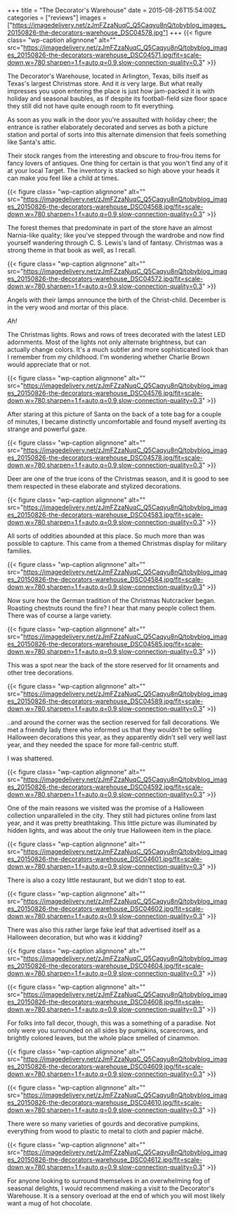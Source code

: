+++
title = "The Decorator's Warehouse"
date = 2015-08-26T15:54:00Z
categories = ["reviews"]
images = ["https://imagedelivery.net/zJmFZzaNuqC_Q5Caqyu8nQ/tobyblog_images_20150826-the-decorators-warehouse_DSC04578.jpg"]
+++
{{< figure class= "wp-caption alignnone" alt="" src="https://imagedelivery.net/zJmFZzaNuqC_Q5Caqyu8nQ/tobyblog_images_20150826-the-decorators-warehouse_DSC04571.jpg/fit=scale-down,w=780,sharpen=1,f=auto,q=0.9,slow-connection-quality=0.3" >}}

The Decorator's Warehouse, located in Arlington, Texas, bills itself as Texas's largest Christmas store. And it *is* very large. But what really impresses you upon entering the place is just how jam-packed it is with holiday and seasonal baubles, as if despite its football-field size floor space they still did not have quite enough room to fit everything. 

<!--more-->

As soon as you walk in the door you're assaulted with holiday cheer; the entrance is rather elaborately decorated and serves as both a picture station and portal of sorts into this alternate dimension that feels something like Santa's attic.

Their stock ranges from the interesting and obscure to frou-frou items for fancy lovers of antiques. One thing for certain is that you won't find any of it at your local Target. The inventory is stacked so high above your heads it can make you feel like a child at times.

{{< figure class= "wp-caption alignnone" alt="" src="https://imagedelivery.net/zJmFZzaNuqC_Q5Caqyu8nQ/tobyblog_images_20150826-the-decorators-warehouse_DSC04568.jpg/fit=scale-down,w=780,sharpen=1,f=auto,q=0.9,slow-connection-quality=0.3" >}}

The forest themes that predominate in part of the store have an almost Narnia-like quality; like you've stepped through the wardrobe and now find yourself wandering through C. S. Lewis's land of fantasy. Christmas was a strong theme in that book as well, as I recall.

{{< figure class= "wp-caption alignnone" alt="" src="https://imagedelivery.net/zJmFZzaNuqC_Q5Caqyu8nQ/tobyblog_images_20150826-the-decorators-warehouse_DSC04572.jpg/fit=scale-down,w=780,sharpen=1,f=auto,q=0.9,slow-connection-quality=0.3" >}}

Angels with their lamps announce the birth of the Christ-child. December is in the very wood and mortar of this place.

*Ah!* 

The Christmas lights. Rows and rows of trees decorated with the latest LED adornments. Most of the lights not only alternate brightness, but can actually change colors. It's a much subtler and more sophisticated look than I remember from my childhood. I'm wondering whether Charlie Brown would appreciate that or not.

{{< figure class= "wp-caption alignnone" alt="" src="https://imagedelivery.net/zJmFZzaNuqC_Q5Caqyu8nQ/tobyblog_images_20150826-the-decorators-warehouse_DSC04576.jpg/fit=scale-down,w=780,sharpen=1,f=auto,q=0.9,slow-connection-quality=0.3" >}}

After staring at this picture of Santa on the back of a tote bag for a couple of minutes, I became distinctly uncomfortable and found myself averting its strange and powerful gaze.

{{< figure class= "wp-caption alignnone" alt="" src="https://imagedelivery.net/zJmFZzaNuqC_Q5Caqyu8nQ/tobyblog_images_20150826-the-decorators-warehouse_DSC04578.jpg/fit=scale-down,w=780,sharpen=1,f=auto,q=0.9,slow-connection-quality=0.3" >}}

Deer are one of the true icons of the Christmas season, and it is good to see them respected in these elaborate and stylized decorations. 

{{< figure class= "wp-caption alignnone" alt="" src="https://imagedelivery.net/zJmFZzaNuqC_Q5Caqyu8nQ/tobyblog_images_20150826-the-decorators-warehouse_DSC04583.jpg/fit=scale-down,w=780,sharpen=1,f=auto,q=0.9,slow-connection-quality=0.3" >}}

All sorts of oddities abounded at this place. So much more than was possible to capture. This came from a themed Christmas display for military families.

{{< figure class= "wp-caption alignnone" alt="" src="https://imagedelivery.net/zJmFZzaNuqC_Q5Caqyu8nQ/tobyblog_images_20150826-the-decorators-warehouse_DSC04584.jpg/fit=scale-down,w=780,sharpen=1,f=auto,q=0.9,slow-connection-quality=0.3" >}}

Now sure how the German tradition of the Christmas Nutcracker began. Roasting chestnuts round the fire? I hear that many people collect them. There was of course a large variety. 

{{< figure class= "wp-caption alignnone" alt="" src="https://imagedelivery.net/zJmFZzaNuqC_Q5Caqyu8nQ/tobyblog_images_20150826-the-decorators-warehouse_DSC04585.jpg/fit=scale-down,w=780,sharpen=1,f=auto,q=0.9,slow-connection-quality=0.3" >}}

This was a spot near the back of the store reserved for lit ornaments and other tree decorations.

{{< figure class= "wp-caption alignnone" alt="" src="https://imagedelivery.net/zJmFZzaNuqC_Q5Caqyu8nQ/tobyblog_images_20150826-the-decorators-warehouse_DSC04589.jpg/fit=scale-down,w=780,sharpen=1,f=auto,q=0.9,slow-connection-quality=0.3" >}}

..and around the corner was the section reserved for fall decorations. We met a friendly lady there who informed us that they wouldn't be selling Halloween decorations this year, as they apparently didn't sell very well last year, and they needed the space for more fall-centric stuff.

I was shattered.

{{< figure class= "wp-caption alignnone" alt="" src="https://imagedelivery.net/zJmFZzaNuqC_Q5Caqyu8nQ/tobyblog_images_20150826-the-decorators-warehouse_DSC04592.jpg/fit=scale-down,w=780,sharpen=1,f=auto,q=0.9,slow-connection-quality=0.3" >}}

One of the main reasons we visited was the promise of a Halloween collection unparalleled in the city. They still had pictures online from last year, and it was pretty breathtaking. This little picture was illuminated by hidden lights, and was about the only true Halloween item in the place.

{{< figure class= "wp-caption alignnone" alt="" src="https://imagedelivery.net/zJmFZzaNuqC_Q5Caqyu8nQ/tobyblog_images_20150826-the-decorators-warehouse_DSC04601.jpg/fit=scale-down,w=780,sharpen=1,f=auto,q=0.9,slow-connection-quality=0.3" >}}

There is also a cozy little restaurant, but we didn't stop to eat.

{{< figure class= "wp-caption alignnone" alt="" src="https://imagedelivery.net/zJmFZzaNuqC_Q5Caqyu8nQ/tobyblog_images_20150826-the-decorators-warehouse_DSC04602.jpg/fit=scale-down,w=780,sharpen=1,f=auto,q=0.9,slow-connection-quality=0.3" >}}

There was also this rather large fake leaf that advertised itself as a Halloween decoration, but who was it kidding?

{{< figure class= "wp-caption alignnone" alt="" src="https://imagedelivery.net/zJmFZzaNuqC_Q5Caqyu8nQ/tobyblog_images_20150826-the-decorators-warehouse_DSC04604.jpg/fit=scale-down,w=780,sharpen=1,f=auto,q=0.9,slow-connection-quality=0.3" >}}

{{< figure class= "wp-caption alignnone" alt="" src="https://imagedelivery.net/zJmFZzaNuqC_Q5Caqyu8nQ/tobyblog_images_20150826-the-decorators-warehouse_DSC04608.jpg/fit=scale-down,w=780,sharpen=1,f=auto,q=0.9,slow-connection-quality=0.3" >}}

For folks into fall decor, though, this was a something of a paradise. Not only were you surrounded on all sides by pumpkins, scarecrows, and brightly colored leaves, but the whole place smelled of cinammon.

{{< figure class= "wp-caption alignnone" alt="" src="https://imagedelivery.net/zJmFZzaNuqC_Q5Caqyu8nQ/tobyblog_images_20150826-the-decorators-warehouse_DSC04609.jpg/fit=scale-down,w=780,sharpen=1,f=auto,q=0.9,slow-connection-quality=0.3" >}}

{{< figure class= "wp-caption alignnone" alt="" src="https://imagedelivery.net/zJmFZzaNuqC_Q5Caqyu8nQ/tobyblog_images_20150826-the-decorators-warehouse_DSC04610.jpg/fit=scale-down,w=780,sharpen=1,f=auto,q=0.9,slow-connection-quality=0.3" >}}

There were so many varieties of gourds and decorative pumpkins, everything from wood to plastic to metal to cloth and papier mâché.

{{< figure class= "wp-caption alignnone" alt="" src="https://imagedelivery.net/zJmFZzaNuqC_Q5Caqyu8nQ/tobyblog_images_20150826-the-decorators-warehouse_DSC04612.jpg/fit=scale-down,w=780,sharpen=1,f=auto,q=0.9,slow-connection-quality=0.3" >}}

For anyone looking to surround themselves in an overwhelming fog of seasonal delights, I would recommend making a visit to the Decorator's Warehouse. It is a sensory overload at the end of which you will most likely want a mug of hot chocolate.
